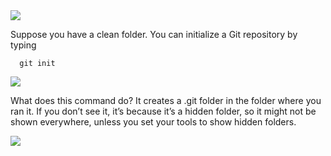 <img src = "https://thevalleyofcode.com/images/lessons/git/1.png" />

Suppose you have a clean folder. You can initialize a Git repository by typing


```shell
  git init
```

<img src = "https://thevalleyofcode.com/images/lessons/git/2.png" />

What does this command do? It creates a .git folder in the folder where you ran it. If you don’t see it, it’s because it’s a hidden folder, so it might not be shown everywhere, unless you set your tools to show hidden folders.

<img src = "https://thevalleyofcode.com/images/lessons/git/3.png" />
 